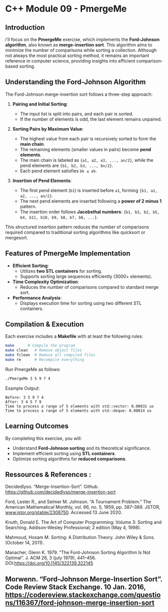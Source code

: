 # C++ Module 09 - PmergeMe

## Introduction
i'll focus on the **PmergeMe** exercise, which implements the **Ford-Johnson algorithm**, also known as **merge-insertion sort**. This algorithm aims to minimize the number of comparisons while sorting a collection. Although not always the most practical sorting method, it remains an important reference in computer science, providing insights into efficient comparison-based sorting.

## Understanding the Ford-Johnson Algorithm
The Ford-Johnson merge-insertion sort follows a three-step approach:

1. **Pairing and Initial Sorting**:
   - The input list is split into pairs, and each pair is sorted.
   - If the number of elements is odd, the last element remains unpaired.

2. **Sorting Pairs by Maximum Value**:
   - The highest value from each pair is recursively sorted to form the **main chain**.
   - The remaining elements (smaller values in pairs) become **pend elements**.
   - The main chain is labeled as `{a1, a2, a3, ..., an/2}`, while the pend elements are `{b1, b2, b3, ..., bn/2}`.
   - Each pend element satisfies `bk ≤ ak`.

3. **Insertion of Pend Elements**:
   - The first pend element (`b1`) is inserted before `a1`, forming `{b1, a1, a2, ..., an/2}`.
   - The next pend elements are inserted following a **power of 2 minus 1** pattern.
   - The insertion order follows **Jacobsthal numbers**: `{b1, b3, b2, b5, b4, b11, b10, b9, b8, b7, b6, ...}`.

This structured insertion pattern reduces the number of comparisons required compared to traditional sorting algorithms like quicksort or mergesort.

## Features of PmergeMe Implementation
- **Efficient Sorting**:
  - Utilizes **two STL containers** for sorting.
  - Supports sorting large sequences efficiently (3000+ elements).
- **Time Complexity Optimization**:
  - Reduces the number of comparisons compared to standard merge sort.
- **Performance Analysis**:
  - Displays execution time for sorting using two different STL containers.

## Compilation & Execution
Each exercise includes a **Makefile** with at least the following rules:
```sh
make      # Compile the program
make clean   # Remove object files
make fclean  # Remove all compiled files
make re      # Recompile everything
```
Run PmergeMe as follows:
```sh
./PmergeMe 3 5 9 7 4
```
Example Output:
```
Before: 3 5 9 7 4
After: 3 4 5 7 9
Time to process a range of 5 elements with std::vector: 0.00031 us
Time to process a range of 5 elements with std::deque: 0.00014 us
```

## Learning Outcomes
By completing this exercise, you will:
- Understand **Ford-Johnson sorting** and its theoretical significance.
- Implement efficient sorting using **STL containers**.
- Optimize sorting algorithms for **reduced comparisons**.

## Ressources & References :
Decidedlyso. “Merge-Insertion-Sort”. Github. https://github.com/decidedlyso/merge-insertion-sort

Ford, Lester R., and Selmer M. Johnson. “A Tournament Problem.” The American Mathematical Monthly, vol. 66, no. 5, 1959, pp. 387–389. JSTOR, www.jstor.org/stable/2308750. Accessed 13 June 2020.

Knuth, Donald E. The Art of Computer Programming: Volume 3: Sorting and Searching. Addison-Wesley Professional; 2 edition (May 4, 1998).

Mahmoud, Hosam M. Sorting: A Distribution Theory. John Wiley & Sons. (October 14, 2011).

Manacher, Glenn K. 1979. “The Ford-Johnson Sorting Algorithm Is Not Optimal”. J. ACM 26, 3 (july 1979), 441–456. DOI:https://doi.org/10.1145/322139.322145

Morwenn. “Ford-Johnson Merge-Insertion Sort”. Code Review Stack Exchange. 10 Jan. 2016, https://codereview.stackexchange.com/questions/116367/ford-johnson-merge-insertion-sort
---
